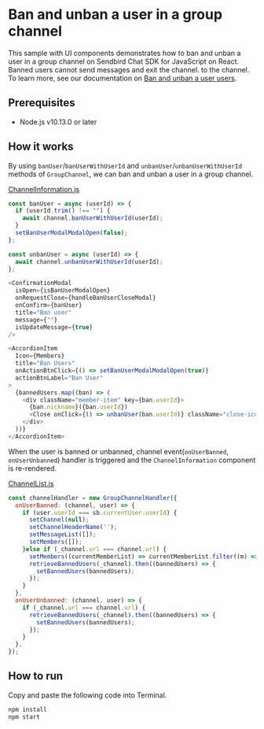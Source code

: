 # Ban and unban a user in a group channel

This sample with UI components demonstrates how to ban and unban a user in a group channel on Sendbird Chat SDK for JavaScript on React.
Banned users cannot send messages and exit the channel. to the channel. To learn more, see our documentation on [Ban and unban a user users](https://sendbird.com/docs/chat/sdk/v4/javascript/user/moderating-a-user/ban-and-unban-a-user).

## Prerequisites

+ Node.js v10.13.0 or later

## How it works

By using `banUser`/`banUserWithUserId` and `unbanUser`/`unbanUserWithUserId` methods of `GroupChannel`, we can ban and unban a user in a group channel. 

[ChannelInformation.js](./src/components/ChannelInformation.js#L26-L36)
```javascript
const banUser = async (userId) => {
  if (userId.trim() !== "") {
    await channel.banUserWithUserId(userId);
  }
  setBanUserModalModalOpen(false);
};

const unbanUser = async (userId) => {
  await channel.unbanUserWithUserId(userId);
};

<ConfirmationModal
  isOpen={isBanUserModalOpen}
  onRequestClose={handleBanUserCloseModal}
  onConfirm={banUser}
  title="Ban user"
  message={""}
  isUpdateMessage={true}
/>

<AccordionItem
  Icon={Members}
  title="Ban Users"
  onActionBtnClick={() => setBanUserModalModalOpen(true)}
  actionBtnLabel="Ban User"
>
  {bannedUsers.map((ban) => (
    <div className="member-item" key={ban.userId}>
      {ban.nickname}({ban.userId})
      <Close onClick={() => unbanUser(ban.userId)} className="close-icon"/>
    </div>
  ))}
</AccordionItem>
```

When the user is banned or unbanned, channel event(`onUserBanned`, `onUserUnbanned`) handler is triggered and the `ChannelInformation` component is re-rendered.

[ChannelList.js](./src/components/ChannelList.js#L95-L146)
```javascript
const channelHandler = new GroupChannelHandler({
  onUserBanned: (channel, user) => {
    if (user.userId === sb.currentUser.userId) {
      setChannel(null);
      setChannelHeaderName('');
      setMessageList([]);
      setMembers([]);
    }else if (_channel.url === channel.url) {
      setMembers((currentMemberList) => currentMemberList.filter((m) => m.userId !== user.userId));
      retrieveBannedUsers(_channel).then((bannedUsers) => {
        setBannedUsers(bannedUsers);
      });
    }
  },
  onUserUnbanned: (channel, user) => {
    if (_channel.url === channel.url) {
      retrieveBannedUsers(_channel).then((bannedUsers) => {
        setBannedUsers(bannedUsers);
      });
    }
  },
});
```

## How to run

Copy and paste the following code into Terminal.

``` bash
npm install
npm start
```
